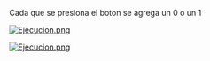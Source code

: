 Cada que se presiona el boton se agrega un 0 o un 1

[![Ejecucion.png](https://i.gyazo.com/25076e9917ae537e1d2c6a964e522ad0.png)]()

[![Ejecucion.png](https://i.gyazo.com/17ed5b7016722b826f5658b1e198e237.png)]()
